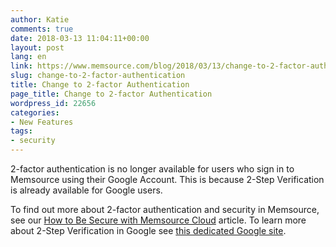 ```yaml
---
author: Katie
comments: true
date: 2018-03-13 11:04:11+00:00
layout: post
lang: en
link: https://www.memsource.com/blog/2018/03/13/change-to-2-factor-authentication/
slug: change-to-2-factor-authentication
title: Change to 2-factor Authentication
page_title: Change to 2-factor Authentication
wordpress_id: 22656
categories:
- New Features
tags:
- security
---
```


2-factor authentication is no longer available for users who sign in to Memsource using their Google Account. This is because 2-Step Verification is already available for Google users.

<!-- more -->

To find out more about 2-factor authentication and security in Memsource, see our [How to Be Secure with Memsource Cloud](https://help.memsource.com/hc/en-us/articles/115003460891) article. To learn more about 2-Step Verification in Google see [this dedicated Google site](https://www.google.com/landing/2step/). 
